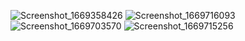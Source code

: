 ![Screenshot_1669358426](https://user-images.githubusercontent.com/114976283/204498215-cee9548e-d16b-402c-9f6e-d30736f5118c.png)
![Screenshot_1669716093](https://user-images.githubusercontent.com/114976283/204498246-b562726c-6226-441b-bc3f-a7182de41a01.png)
![Screenshot_1669703570](https://user-images.githubusercontent.com/114976283/204498259-d4604428-c4f9-47e7-bdf2-a37731034db1.png)
![Screenshot_1669715256](https://user-images.githubusercontent.com/114976283/204498277-d8de2b05-f3b7-457f-a0ec-f3da68e8f3cc.png)
